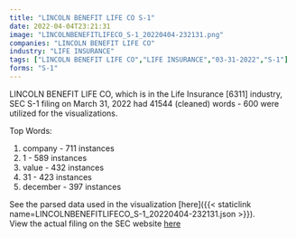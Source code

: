 ```yaml
---
title: "LINCOLN BENEFIT LIFE CO S-1"
date: 2022-04-04T23:21:31
image: "LINCOLNBENEFITLIFECO_S-1_20220404-232131.png"
companies: "LINCOLN BENEFIT LIFE CO"
industry: "LIFE INSURANCE"
tags: ["LINCOLN BENEFIT LIFE CO","LIFE INSURANCE","03-31-2022","S-1"]
forms: "S-1"
---
```

LINCOLN BENEFIT LIFE CO, which is in the Life Insurance [6311] industry, SEC S-1 filing on March 31, 2022 had 41544 (cleaned) words - 600 were utilized for the visualizations.

Top Words:
1. company - 711 instances
2. 1 - 589 instances
3. value - 432 instances
4. 31 - 423 instances
5. december - 397 instances


See the parsed data used in the visualization [here]({{< staticlink name=LINCOLNBENEFITLIFECO_S-1_20220404-232131.json >}}).  
View the actual filing on the SEC website [here](https://www.sec.gov/Archives/edgar/data/910739/0001628280-22-008049.txt)